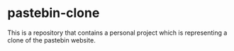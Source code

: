 # pastebin-clone
This is a repository that contains a personal project which is representing a clone of the pastebin website.
